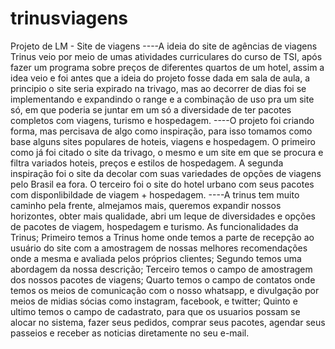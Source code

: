 # trinusviagens
Projeto de LM - Site de viagens ----A ideia do site de agências de viagens Trinus veio por meio de umas atividades curriculares do curso de TSI, após fazer um programa sobre preços de diferentes quartos de um hotel, assim a idea veio e foi antes que a ideia do projeto fosse dada em sala de aula, a principio o site seria expirado na trivago, mas ao decorrer de dias foi se implementando e expandindo o range e a combinação de uso pra um site só, em que poderia se juntar em um só a diversidade de ter pacotes completos com viagens, turismo e hospedagem. ----O projeto foi criando forma, mas percisava de algo como inspiração, para isso tomamos como base alguns sites populares de hoteis, viagens e hospedagem. O primeiro como já foi citado o site da trivago, o mesmo e um site em que se procura e filtra variados hoteis, preços e estilos de hospedagem. A segunda inspiração foi o site da decolar com suas variedades de opções de viagens pelo Brasil ea fora. O terceiro foi o site do hotel urbano com seus pacotes com disponlibildade de viagem + hospedagem. ----A trinus tem muito caminho pela frente, almejamos mais, queremos expandir nossos horizontes, obter mais qualidade, abri um leque de diversidades e opções de pacotes de viagem, hospedagem e turismo. As funcionalidades da Trinus; Primeiro temos a Trinus home onde temos a parte de recepção ao usuário do site com a amostragem de nossas melhores recomendações onde a mesma e avaliada pelos próprios clientes; Segundo temos uma abordagem da nossa descrição; Terceiro temos o campo de amostragem dos nossos pacotes de viagens; Quarto temos o campo de contatos onde temos os meios de comunicação com o nosso whatsapp, e divulgação por meios de midias sócias como instagram, facebook, e twitter; Quinto e ultimo temos o campo de cadastrato, para que os usuarios possam se alocar no sistema, fazer seus pedidos, comprar seus pacotes, agendar seus passeios e receber as noticias diretamente no seu e-mail.
